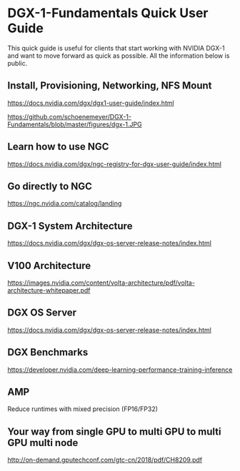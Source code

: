 
# DGX-1-Fundamentals  Quick User Guide 

This quick guide is useful for clients that start working with NVIDIA DGX-1 and want to move forward as quick as possible.
All the information below is public.

## Install, Provisioning, Networking, NFS Mount  
https://docs.nvidia.com/dgx/dgx1-user-guide/index.html

https://github.com/schoenemeyer/DGX-1-Fundamentals/blob/master/figures/dgx-1.JPG

## Learn how to use NGC
https://docs.nvidia.com/dgx/ngc-registry-for-dgx-user-guide/index.html

## Go directly to NGC
https://ngc.nvidia.com/catalog/landing

## DGX-1 System Architecture
https://docs.nvidia.com/dgx/dgx-os-server-release-notes/index.html

## V100 Architecture
https://images.nvidia.com/content/volta-architecture/pdf/volta-architecture-whitepaper.pdf

## DGX OS Server  
https://docs.nvidia.com/dgx/dgx-os-server-release-notes/index.html

## DGX Benchmarks
https://developer.nvidia.com/deep-learning-performance-training-inference

## AMP
Reduce runtimes with mixed precision (FP16/FP32)

## Your way from single GPU to multi GPU to multi GPU multi node
http://on-demand.gputechconf.com/gtc-cn/2018/pdf/CH8209.pdf




